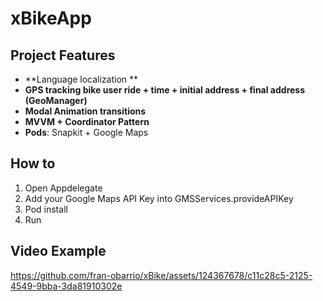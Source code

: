 # xBikeApp

## Project Features

- **Language localization **
- **GPS tracking bike user ride + time + initial address + final address (GeoManager)**
- **Modal Animation transitions**
- **MVVM + Coordinator Pattern**
- **Pods**: Snapkit + Google Maps


## How to  

1. Open Appdelegate
2. Add your Google Maps API Key into GMSServices.provideAPIKey
3. Pod install
4. Run

## Video Example 
https://github.com/fran-obarrio/xBike/assets/124367678/c11c28c5-2125-4549-9bba-3da81910302e






